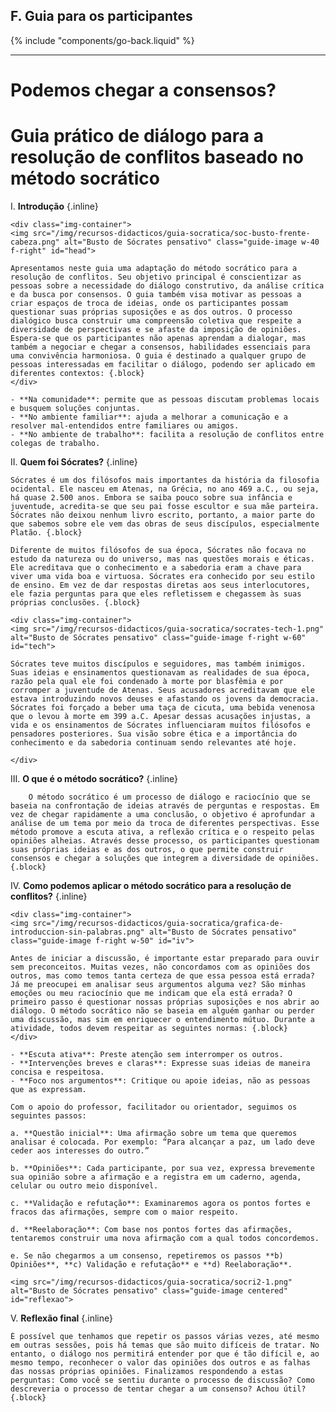 ## F. Guia para os participantes
{% include "components/go-back.liquid" %}
<hr class="dashed">

# Podemos chegar a consensos?
# Guia prático de diálogo para a resolução de conflitos baseado no método socrático



I.  **Introdução** {.inline}

    <div class="img-container">
    <img src="/img/recursos-didacticos/guia-socratica/soc-busto-frente-cabeza.png" alt="Busto de Sócrates pensativo" class="guide-image w-40 f-right" id="head">

    Apresentamos neste guia uma adaptação do método socrático para a resolução de conflitos. Seu objetivo principal é conscientizar as pessoas sobre a necessidade do diálogo construtivo, da análise crítica e da busca por consensos. O guia também visa motivar as pessoas a criar espaços de troca de ideias, onde os participantes possam questionar suas próprias suposições e as dos outros. O processo dialógico busca construir uma compreensão coletiva que respeite a diversidade de perspectivas e se afaste da imposição de opiniões. Espera-se que os participantes não apenas aprendam a dialogar, mas também a negociar e chegar a consensos, habilidades essenciais para uma convivência harmoniosa. O guia é destinado a qualquer grupo de pessoas interessadas em facilitar o diálogo, podendo ser aplicado em diferentes contextos: {.block}
    </div>

    - **Na comunidade**: permite que as pessoas discutam problemas locais e busquem soluções conjuntas.
    - **No ambiente familiar**: ajuda a melhorar a comunicação e a resolver mal-entendidos entre familiares ou amigos.
    - **No ambiente de trabalho**: facilita a resolução de conflitos entre colegas de trabalho.

    


II. **Quem foi Sócrates?** {.inline}

    Sócrates é um dos filósofos mais importantes da história da filosofia ocidental. Ele nasceu em Atenas, na Grécia, no ano 469 a.C., ou seja, há quase 2.500 anos. Embora se saiba pouco sobre sua infância e juventude, acredita-se que seu pai fosse escultor e sua mãe parteira. Sócrates não deixou nenhum livro escrito, portanto, a maior parte do que sabemos sobre ele vem das obras de seus discípulos, especialmente Platão. {.block}

    Diferente de muitos filósofos de sua época, Sócrates não focava no estudo da natureza ou do universo, mas nas questões morais e éticas. Ele acreditava que o conhecimento e a sabedoria eram a chave para viver uma vida boa e virtuosa. Sócrates era conhecido por seu estilo de ensino. Em vez de dar respostas diretas aos seus interlocutores, ele fazia perguntas para que eles refletissem e chegassem às suas próprias conclusões. {.block}

    <div class="img-container">
    <img src="/img/recursos-didacticos/guia-socratica/socrates-tech-1.png" alt="Busto de Sócrates pensativo" class="guide-image f-right w-60" id="tech">

    Sócrates teve muitos discípulos e seguidores, mas também inimigos. Suas ideias e ensinamentos questionavam as realidades de sua época, razão pela qual ele foi condenado à morte por blasfêmia e por corromper a juventude de Atenas. Seus acusadores acreditavam que ele estava introduzindo novos deuses e afastando os jovens da democracia. Sócrates foi forçado a beber uma taça de cicuta, uma bebida venenosa que o levou à morte em 399 a.C. Apesar dessas acusações injustas, a vida e os ensinamentos de Sócrates influenciaram muitos filósofos e pensadores posteriores. Sua visão sobre ética e a importância do conhecimento e da sabedoria continuam sendo relevantes até hoje. 
    
    </div>

III.    **O que é o método socrático?** {.inline}

        O método socrático é um processo de diálogo e raciocínio que se baseia na confrontação de ideias através de perguntas e respostas. Em vez de chegar rapidamente a uma conclusão, o objetivo é aprofundar a análise de um tema por meio da troca de diferentes perspectivas. Esse método promove a escuta ativa, a reflexão crítica e o respeito pelas opiniões alheias. Através desse processo, os participantes questionam suas próprias ideias e as dos outros, o que permite construir consensos e chegar a soluções que integrem a diversidade de opiniões. {.block}

IV. **Como podemos aplicar o método socrático para a resolução de conflitos?** {.inline}

    <div class="img-container">
    <img src="/img/recursos-didacticos/guia-socratica/grafica-de-introduccion-sin-palabras.png" alt="Busto de Sócrates pensativo" class="guide-image f-right w-50" id="iv">

    Antes de iniciar a discussão, é importante estar preparado para ouvir sem preconceitos. Muitas vezes, não concordamos com as opiniões dos outros, mas como temos tanta certeza de que essa pessoa está errada? Já me preocupei em analisar seus argumentos alguma vez? São minhas emoções ou meu raciocínio que me indicam que ela está errada? O primeiro passo é questionar nossas próprias suposições e nos abrir ao diálogo. O método socrático não se baseia em alguém ganhar ou perder uma discussão, mas sim em enriquecer o entendimento mútuo. Durante a atividade, todos devem respeitar as seguintes normas: {.block}
    </div>

    - **Escuta ativa**: Preste atenção sem interromper os outros.
    - **Intervenções breves e claras**: Expresse suas ideias de maneira concisa e respeitosa.
    - **Foco nos argumentos**: Critique ou apoie ideias, não as pessoas que as expressam.

    Com o apoio do professor, facilitador ou orientador, seguimos os seguintes passos:

    a. **Questão inicial**: Uma afirmação sobre um tema que queremos analisar é colocada. Por exemplo: “Para alcançar a paz, um lado deve ceder aos interesses do outro.”

    b. **Opiniões**: Cada participante, por sua vez, expressa brevemente sua opinião sobre a afirmação e a registra em um caderno, agenda, celular ou outro meio disponível.

    c. **Validação e refutação**: Examinaremos agora os pontos fortes e fracos das afirmações, sempre com o maior respeito.

    d. **Reelaboração**: Com base nos pontos fortes das afirmações, tentaremos construir uma nova afirmação com a qual todos concordemos.

    e. Se não chegarmos a um consenso, repetiremos os passos **b) Opiniões**, **c) Validação e refutação** e **d) Reelaboração**.

    <img src="/img/recursos-didacticos/guia-socratica/socri2-1.png" alt="Busto de Sócrates pensativo" class="guide-image centered" id="reflexao">

V.  **Reflexão final** {.inline}

    É possível que tenhamos que repetir os passos várias vezes, até mesmo em outras sessões, pois há temas que são muito difíceis de tratar. No entanto, o diálogo nos permitirá entender por que é tão difícil e, ao mesmo tempo, reconhecer o valor das opiniões dos outros e as falhas das nossas próprias opiniões. Finalizamos respondendo a estas perguntas: Como você se sentiu durante o processo de discussão? Como descreveria o processo de tentar chegar a um consenso? Achou útil? {.block}
    

